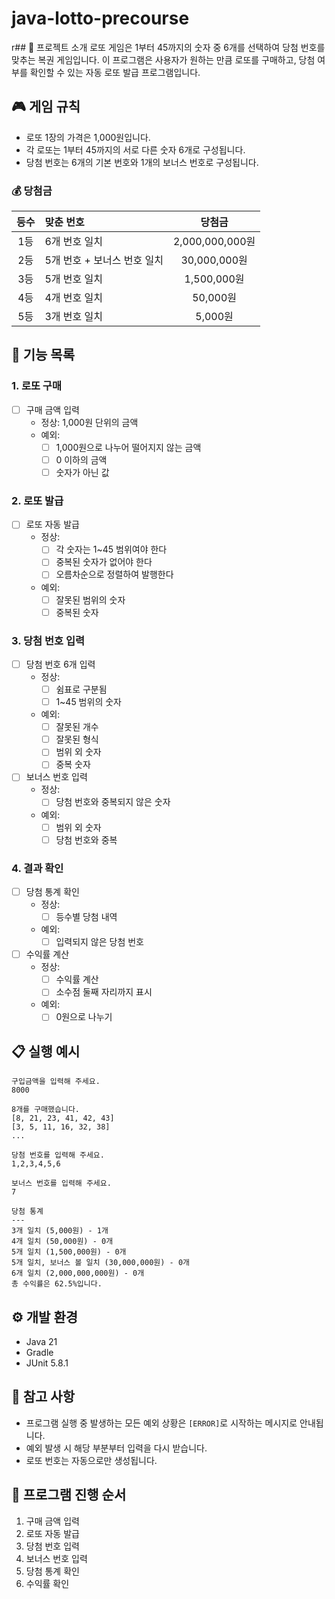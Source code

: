 # java-lotto-precourse

r## 📝 프로젝트 소개
로또 게임은 1부터 45까지의 숫자 중 6개를 선택하여 당첨 번호를 맞추는 복권 게임입니다.
이 프로그램은 사용자가 원하는 만큼 로또를 구매하고, 당첨 여부를 확인할 수 있는 자동 로또 발급 프로그램입니다.

## 🎮 게임 규칙
- 로또 1장의 가격은 1,000원입니다.
- 각 로또는 1부터 45까지의 서로 다른 숫자 6개로 구성됩니다.
- 당첨 번호는 6개의 기본 번호와 1개의 보너스 번호로 구성됩니다.

### 💰 당첨금
|등수|맞춘 번호|당첨금|
|:---:|:---|:---:|
|1등|6개 번호 일치|2,000,000,000원|
|2등|5개 번호 + 보너스 번호 일치|30,000,000원|
|3등|5개 번호 일치|1,500,000원|
|4등|4개 번호 일치|50,000원|
|5등|3개 번호 일치|5,000원|

## 🎯 기능 목록

### 1. 로또 구매
- [ ] 구매 금액 입력
    - 정상: 1,000원 단위의 금액
    - 예외:
        - [ ] 1,000원으로 나누어 떨어지지 않는 금액
        - [ ] 0 이하의 금액
        - [ ] 숫자가 아닌 값

### 2. 로또 발급
- [ ] 로또 자동 발급
    - 정상: 
        - [ ] 각 숫자는 1~45 범위여야 한다
        - [ ] 중복된 숫자가 없어야 한다
        - [ ] 오름차순으로 정렬하여 발행한다
    - 예외:
        - [ ] 잘못된 범위의 숫자
        - [ ] 중복된 숫자

### 3. 당첨 번호 입력
- [ ] 당첨 번호 6개 입력
    - 정상: 
        - [ ] 쉼표로 구분됨
        - [ ] 1~45 범위의 숫자
    - 예외:
        - [ ] 잘못된 개수
        - [ ] 잘못된 형식
        - [ ] 범위 외 숫자
        - [ ] 중복 숫자
- [ ] 보너스 번호 입력
    - 정상: 
        - [ ] 당첨 번호와 중복되지 않은 숫자
    - 예외:
        - [ ] 범위 외 숫자
        - [ ] 당첨 번호와 중복

### 4. 결과 확인
- [ ] 당첨 통계 확인
    - 정상:
        - [ ] 등수별 당첨 내역
    - 예외:
        - [ ] 입력되지 않은 당첨 번호
- [ ] 수익률 계산
    - 정상: 
      - [ ] 수익률 계산
      - [ ] 소수점 둘째 자리까지 표시
    - 예외:
        - [ ] 0원으로 나누기

## 📋 실행 예시
```
구입금액을 입력해 주세요.
8000

8개를 구매했습니다.
[8, 21, 23, 41, 42, 43]
[3, 5, 11, 16, 32, 38]
...

당첨 번호를 입력해 주세요.
1,2,3,4,5,6

보너스 번호를 입력해 주세요.
7

당첨 통계
---
3개 일치 (5,000원) - 1개
4개 일치 (50,000원) - 0개
5개 일치 (1,500,000원) - 0개
5개 일치, 보너스 볼 일치 (30,000,000원) - 0개
6개 일치 (2,000,000,000원) - 0개
총 수익률은 62.5%입니다.
```

## ⚙️ 개발 환경
- Java 21
- Gradle
- JUnit 5.8.1

## 📌 참고 사항
- 프로그램 실행 중 발생하는 모든 예외 상황은 `[ERROR]`로 시작하는 메시지로 안내됩니다.
- 예외 발생 시 해당 부분부터 입력을 다시 받습니다.
- 로또 번호는 자동으로만 생성됩니다.

## 🔄 프로그램 진행 순서
1. 구매 금액 입력
2. 로또 자동 발급
3. 당첨 번호 입력
4. 보너스 번호 입력
5. 당첨 통계 확인
6. 수익률 확인
